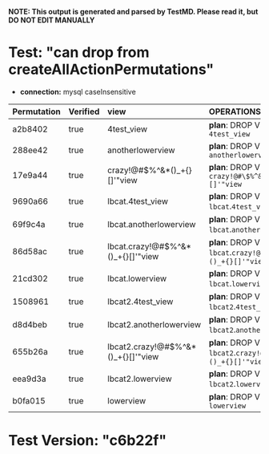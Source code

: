 **NOTE: This output is generated and parsed by TestMD. Please read it, but DO NOT EDIT MANUALLY**

# Test: "can drop from createAllActionPermutations" #

- **connection:** mysql caseInsensitive

| Permutation | Verified | view                                | OPERATIONS
| :---------- | :------- | :---------------------------------- | :------
| a2b8402     | true     | 4test_view                          | **plan**: DROP VIEW `4test_view`
| 288ee42     | true     | anotherlowerview                    | **plan**: DROP VIEW `anotherlowerview`
| 17e9a44     | true     | crazy!@#\$%^&*()_+{}[]'"view        | **plan**: DROP VIEW `crazy!@#\$%^&*()_+{}[]'"view`
| 9690a66     | true     | lbcat.4test_view                    | **plan**: DROP VIEW `lbcat`.`4test_view`
| 69f9c4a     | true     | lbcat.anotherlowerview              | **plan**: DROP VIEW `lbcat`.`anotherlowerview`
| 86d58ac     | true     | lbcat.crazy!@#\$%^&*()_+{}[]'"view  | **plan**: DROP VIEW `lbcat`.`crazy!@#\$%^&*()_+{}[]'"view`
| 21cd302     | true     | lbcat.lowerview                     | **plan**: DROP VIEW `lbcat`.`lowerview`
| 1508961     | true     | lbcat2.4test_view                   | **plan**: DROP VIEW `lbcat2`.`4test_view`
| d8d4beb     | true     | lbcat2.anotherlowerview             | **plan**: DROP VIEW `lbcat2`.`anotherlowerview`
| 655b26a     | true     | lbcat2.crazy!@#\$%^&*()_+{}[]'"view | **plan**: DROP VIEW `lbcat2`.`crazy!@#\$%^&*()_+{}[]'"view`
| eea9d3a     | true     | lbcat2.lowerview                    | **plan**: DROP VIEW `lbcat2`.`lowerview`
| b0fa015     | true     | lowerview                           | **plan**: DROP VIEW `lowerview`

# Test Version: "c6b22f" #